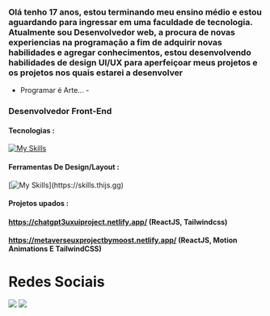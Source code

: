### Olá tenho 17 anos, estou terminando meu ensino médio e estou aguardando para ingressar em uma faculdade de tecnologia. Atualmente sou Desenvolvedor web, a procura de novas experiencias na programação a fim de adquirir novas habilidades e agregar conhecimentos, estou desenvolvendo habilidades de design UI/UX para aperfeiçoar meus projetos e os projetos nos quais estarei a desenvolver
 - Programar é Arte... -

### Desenvolvedor Front-End
#### Tecnologias : 
[![My Skills](https://skillicons.dev/icons?i=js,html,css,react,nodejs,ts,sql,c#)](https://skills.thijs.gg)
#### Ferramentas De Design/Layout : 
[![My Skills](https://skillicons.dev/icons?i=figma,)](https://skills.thijs.gg)
#### Projetos upados : 
#### https://chatgpt3uxuiproject.netlify.app/ (ReactJS, Tailwindcss)
#### https://metaverseuxprojectbymoost.netlify.app/ (ReactJS, Motion Animations E TailwindCSS)
####

# Redes Sociais 
<div><a href="https://www.linkedin.com/in/joaovitorgionda/" target="_blank"><img src="https://img.shields.io/badge/-LinkedIn-%230077B5?style=for-the-badge&logo=linkedin&logoColor=white" target="_blank"></a>
<a href="https://twitter.com/jvgiondao" target="_blank"><img src="https://img.shields.io/badge/Twitter-1DA1F2?style=for-the-badge&logo=twitter&logoColor=white" style=""target="_blank"></a>
</div>


